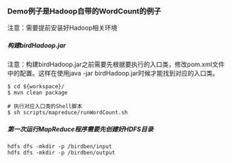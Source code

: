 ### Demo例子是Hadoop自带的WordCount的例子

注意：需要提前安装好Hadoop相关环境

##### 构建birdHadoop.jar

注意：构建birdHadoop.jar之前需要先根据要执行的入口类，修改pom.xml文件中的配置。这样在使用java -jar birdHadoop.jar时候才能找到对应的入口类。

```
$ cd ${workspace}/
$ mvn clean package

# 执行对应入口类的Shell脚本
$ sh scripts/mapreduce/runWordCount.sh
```

##### 第一次运行MapReduce程序需要先创建好HDFS目录
```
hdfs dfs -mkdir -p /birdben/input
hdfs dfs -mkdir -p /birdben/output
```
